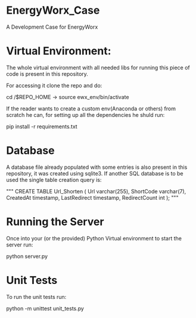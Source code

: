 # EnergyWorx_Case
A Development Case for EnergyWorx

# Virtual Environment:
The whole virtual environment with all needed libs for running this piece of code is present in this repository. 

For accessing it clone the repo and do:

cd /$REPO_HOME -> source ewx_env/bin/activate

If the reader wants to create a custom env(Anaconda or others) from scratch he can, for setting up all the dependencies he shuld run:

pip install -r requirements.txt  

# Database 
A database file already populated with some entries is also present in this repository, it was created using sqlite3. If another SQL database is to be used the single table creation query is:

""" CREATE TABLE Url_Shorten (
    Url varchar(255),
    ShortCode varchar(7),
    CreatedAt timestamp,
    LastRedirect timestamp,
    RedirectCount int 
); """


# Running the Server

Once into your (or the provided) Python Virtual environment to start the server run: 

python server.py


# Unit Tests 

To run the unit tests run:

python -m unittest unit_tests.py
